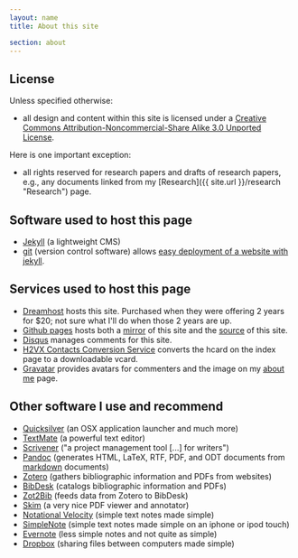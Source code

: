 ```yaml
---
layout: name
title: About this site

section: about
---
```


## License

Unless specified otherwise:

+   all design and content within this site is licensed under a [Creative Commons Attribution-Noncommercial-Share Alike 3.0 Unported License](http://creativecommons.org/licenses/by-nc-sa/3.0/ "License"). 

Here is one important exception:

+   all rights reserved for research papers and drafts of research papers, e.g., any documents linked from my [Research]({{ site.url }}/research "Research") page.

## Software used to host this page ##

* [Jekyll](http://jekyllrb.com/) (a lightweight CMS)
* [git](http://git.or.cz/) (version control software) allows [easy deployment of a website with jekyll](http://tatey.com/2009/04/29/jekyll-meets-dreamhost-automated-deployment-for-jekyll-with-git/).

## Services used to host this page ##

* [Dreamhost](http://dreamhost.com/) hosts this site. Purchased when they were offering 2 years for $20; not sure what I'll do when those 2 years are up.
* [Github pages](http://pages.github.com/) hosts both a [mirror](http://dsanson.github.com) of this site and the [source](http://github.com/dsanson/dsanson.github.com) of this site.
* [Disqus](http://disqus.com/) manages comments for this site.
* [H2VX Contacts Conversion Service](http://h2vx.com/vcf/) converts the hcard on the index page to a downloadable vcard.
* [Gravatar](http://gravatar.com/) provides avatars for commenters and the image on my [about me](/about-me) page.

## Other software I use and recommend ##

* [Quicksilver](http://code.google.com/p/blacktree-alchemy/) (an OSX application launcher and much more)
* [TextMate](http://macromates.com/) (a powerful text editor)
* [Scrivener](http://www.literatureandlatte.com/scrivener.html) ("a project management tool [...] for writers")
* [Pandoc](http://johnmacfarlane.net/pandoc/) (generates HTML, LaTeX, RTF, PDF, and ODT documents from [markdown](http://daringfireball.net/projects/markdown/) documents)
* [Zotero](http://www.zotero.org/) (gathers bibliographic information and PDFs from websites)
* [BibDesk](http://bibdesk.sourceforge.net/) (catalogs bibliographic information and PDFs)
* [Zot2Bib](http://mackerron.com/zot2bib/) (feeds data from Zotero to BibDesk)
* [Skim](http://skim-app.sourceforge.net/) (a very nice PDF viewer and annotator)
* [Notational Velocity](http://notational.net/) (simple text notes made simple)
* [SimpleNote](http://simplenoteapp.com/) (simple text notes made simple on an iphone or ipod touch)
* [Evernote](http://www.evernote.com/) (less simple notes and not quite as simple)
* [Dropbox](https://www.getdropbox.com/referrals/NTg1MzM4OQ) (sharing files between computers made simple)